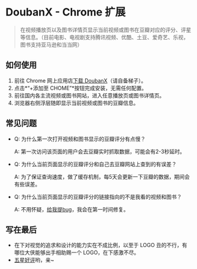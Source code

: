# DoubanX - Chrome 扩展
> 在视频播放页以及图书详情页显示当前视频或图书在豆瓣对应的评分、评星等信息。（目前电影、电视剧支持腾讯视频、优酷、土豆、爱奇艺、乐视，图书支持亚马逊和当当网）

## 如何使用
1. 前往 Chrome 网上应用店[下载 DoubanX](https://chrome.google.com/webstore/detail/doubanx/ioacifoopoldngldmbknimhhophmfbgh)（请自备梯子）。
2. 点击*“+添加至 CHOME”*按钮完成安装，无需任何配置。
3. 前往国内各主流视频或图书网站，进入任意播放页或图书详情页。
4. 浏览器右侧浮层随即显示当前视频或图书的豆瓣信息。

## 常见问题
* Q: 为什么第一次打开视频和图书显示的豆瓣评分有点慢？
  
  A: 第一次访问该页面的用户会去豆瓣实时抓取数据，可能会有2-3秒延时。

* Q: 为什么当前页面显示的豆瓣评分和自己去豆瓣网站上查到的有误差？

  A: 为了保证查询速度，做了缓存机制，每5天会更新一下豆瓣的数据，期间会有些误差。

* Q: 为什么当前页面显示的豆瓣评分的链接指向的不是我看的视频和图书？

  A: 不用怀疑，[给我提bug](https://github.com/wange1228/DoubanX_crx/issues)，我会在第一时间修复。

## 写在最后
* 在下对视觉的追求和设计的能力实在不成比例，以至于 LOGO 丑的不行，有哪位大侠能够出手相助赐一个 LOGO，在下感激不尽。
* [五星好评](https://chrome.google.com/webstore/detail/doubanx/ioacifoopoldngldmbknimhhophmfbgh/reviews)哟，亲~
